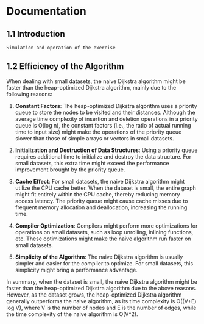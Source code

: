 # Documentation

## 1.1 Introduction

    Simulation and operation of the exercise

## 1.2 Efficiency of the Algorithm

When dealing with small datasets, the naive Dijkstra algorithm might be faster than the heap-optimized Dijkstra algorithm, mainly due to the following reasons:

1. **Constant Factors**: The heap-optimized Dijkstra algorithm uses a priority queue to store the nodes to be visited and their distances. Although the average time complexity of insertion and deletion operations in a priority queue is O(log n), the constant factors (i.e., the ratio of actual running time to input size) might make the operations of the priority queue slower than those of simple arrays or vectors in small datasets.

2. **Initialization and Destruction of Data Structures**: Using a priority queue requires additional time to initialize and destroy the data structure. For small datasets, this extra time might exceed the performance improvement brought by the priority queue.

3. **Cache Effect**: For small datasets, the naive Dijkstra algorithm might utilize the CPU cache better. When the dataset is small, the entire graph might fit entirely within the CPU cache, thereby reducing memory access latency. The priority queue might cause cache misses due to frequent memory allocation and deallocation, increasing the running time.

4. **Compiler Optimization**: Compilers might perform more optimizations for operations on small datasets, such as loop unrolling, inlining functions, etc. These optimizations might make the naive algorithm run faster on small datasets.

5. **Simplicity of the Algorithm**: The naive Dijkstra algorithm is usually simpler and easier for the compiler to optimize. For small datasets, this simplicity might bring a performance advantage.

In summary, when the dataset is small, the naive Dijkstra algorithm might be faster than the heap-optimized Dijkstra algorithm due to the above reasons. However, as the dataset grows, the heap-optimized Dijkstra algorithm generally outperforms the naive algorithm, as its time complexity is O((V+E) log V), where V is the number of nodes and E is the number of edges, while the time complexity of the naive algorithm is O(V^2).
